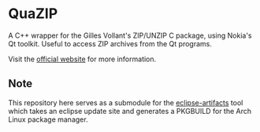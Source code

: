 QuaZIP
======

A C++ wrapper for the Gilles Vollant's ZIP/UNZIP C package, using Nokia's Qt toolkit. Useful to access ZIP archives from the Qt programs.

Visit the [official website](http://quazip.sourceforge.net/) for more information.

Note
----

This repository here serves as a submodule for the [eclipse-artifacts](https://github.com/slopjong/eclipse-artifacts) tool which takes an eclipse update site and generates a PKGBUILD for the Arch Linux package manager.
